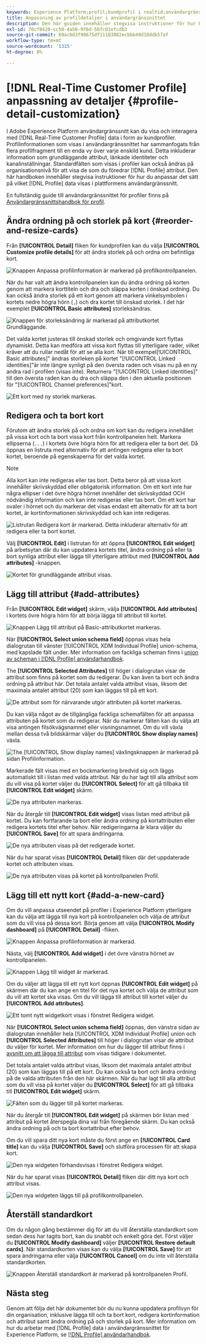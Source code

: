 ```yaml
---
keywords: Experience Platform;profil;kundprofil i realtid;användargränssnitt;gränssnitt;anpassning;profilinformation;information
title: Anpassning av profildetaljer i användargränssnittet
description: Den här guiden innehåller stegvisa instruktioner för hur kundprofildata i realtid visas i Adobe Experience Platform användargränssnitt.
exl-id: 76cf8420-cc50-4a56-9f6d-5bfc01efcdb3
source-git-commit: 69ac6d3f98675df11183082ecbbb49d18ddb57af
workflow-type: tm+mt
source-wordcount: '1315'
ht-degree: 0%

---
```


# [!DNL Real-Time Customer Profile] anpassning av detaljer {#profile-detail-customization}

I Adobe Experience Platform användargränssnitt kan du visa och interagera med [!DNL Real-Time Customer Profile] data i form av kundprofiler. Profilinformationen som visas i användargränssnittet har sammanfogats från flera profilfragment till en enda vy över varje enskild kund. Detta inkluderar information som grundläggande attribut, länkade identiteter och kanalinställningar. Standardfälten som visas i profiler kan också ändras på organisationsnivå för att visa de som du föredrar [!DNL Profile] attribut. Den här handboken innehåller stegvisa instruktioner för hur du anpassar det sätt på vilket [!DNL Profile] data visas i plattformens användargränssnitt.

En fullständig guide till användargränssnittet för profiler finns på [Användargränssnittshandbok för profil](user-guide.md).

## Ändra ordning på och storlek på kort {#reorder-and-resize-cards}

Från **[!UICONTROL Detail]** fliken för kundprofilen kan du välja **[!UICONTROL Customize profile details]** för att ändra storlek på och ordna om befintliga kort.

![Knappen Anpassa profilinformation är markerad på profilkontrollpanelen.](../images/profile-customization/customize-profile-details.png)

När du har valt att ändra kontrollpanelen kan du ändra ordning på korten genom att markera korttiteln och dra och släppa korten i önskad ordning. Du kan också ändra storlek på ett kort genom att markera vinkelsymbolen i kortets nedre högra hörn (`⌟`) och dra kortet till önskad storlek. I det här exemplet **[!UICONTROL Basic attributes]** storleksändras.

![Knappen för storleksändring är markerad på attributkortet Grundläggande.](../images/profile-customization/resize.png)

Det valda kortet justeras till önskad storlek och omgivande kort flyttas dynamiskt. Detta kan medföra att vissa kort flyttas till ytterligare rader, vilket kräver att du rullar nedåt för att se alla kort. När till exempel[!UICONTROL Basic attributes]&quot; ändras storleken på kortet &quot;[!UICONTROL Linked identities]&quot;är inte längre synligt på den översta raden och visas nu på en ny andra rad i profilen (visas inte). Returnera &quot;[!UICONTROL Linked identities]&quot; till den översta raden kan du dra och släppa den i den aktuella positionen för &quot;[!UICONTROL Channel preferences]&quot;kort.

![Ett kort med ny storlek markeras.](../images/profile-customization/resized.png)

## Redigera och ta bort kort

Förutom att ändra storlek på och ordna om kort kan du redigera innehållet på vissa kort och ta bort vissa kort från kontrollpanelen helt. Markera ellipserna (`...`) i kortets övre högra hörn för att redigera eller ta bort det. Då öppnas en listruta med alternativ för att antingen redigera eller ta bort kortet, beroende på egenskaperna för det valda kortet.

>[!NOTE]
>
>Alla kort kan inte redigeras eller tas bort. Detta beror på att vissa kort innehåller skrivskyddad eller obligatorisk information. Om ett kort inte har några ellipser i det övre högra hörnet innehåller det skrivskyddad OCH nödvändig information och kan inte redigeras eller tas bort. Om ett kort har ovaler i hörnet och du markerar det visas endast ett alternativ för att ta bort kortet, är kortinformationen skrivskyddad och kan inte redigeras.

![Listrutan Redigera kort är markerad. Detta inkluderar alternativ för att redigera eller ta bort kortet.](../images/profile-customization/edit-card.png)

Välj **[!UICONTROL Edit]** i listrutan för att öppna **[!UICONTROL Edit widget]** på arbetsytan där du kan uppdatera kortets titel, ändra ordning på eller ta bort synliga attribut eller lägga till ytterligare attribut med **[!UICONTROL Add attributes]** -knappen.

![Kortet för grundläggande attribut visas.](../images/profile-customization/basic-attributes.png)

## Lägg till attribut {#add-attributes}

Från **[!UICONTROL Edit widget]** skärm, välja **[!UICONTROL Add attributes]** i kortets övre högra hörn för att börja lägga till attribut till kortet.

![Knappen Lägg till attribut på Basic-attributkortet markeras.](../images/profile-customization/add-attributes.png)

När **[!UICONTROL Select union schema field]** öppnas visas hela dialogrutan till vänster [!UICONTROL XDM Individual Profile] union-schema, med kapslade fält under. Mer information om fackliga scheman finns i [union av scheman i [!DNL Profile] användarhandbok](user-guide.md#union-schema).

The **[!UICONTROL Selected Attributes]** till höger i dialogrutan visar de attribut som finns på kortet som du redigerar. Du kan även ta bort och ändra ordning på attribut här. Det totala antalet valda attribut visas, liksom det maximala antalet attribut (20) som kan läggas till på ett kort.

![De attribut som för närvarande utgör attributen på kortet markeras.](../images/profile-customization/select-before.png)

Du kan välja något av de tillgängliga fackliga schemafälten för att anpassa attributen på kortet som du redigerar. När du markerar fälten kan du välja att visa antingen filsökvägsnamnet eller visningsnamnet. Om du vill växla mellan dessa två bildskärmar väljer du **[!UICONTROL Show display names]** växla.

![The [!UICONTROL Show display names] växlingsknappen är markerad på sidan Profilinformation.](../images/profile-customization/show-display-names.png)

Markerade fält visas med en bockmarkering bredvid sig och läggs automatiskt till i listan med valda attribut. När du har lagt till alla attribut som du vill visa på kortet väljer du **[!UICONTROL Select]** för att gå tillbaka till **[!UICONTROL Edit widget]** skärm.

![De nya attributen markeras.](../images/profile-customization/select-after.png)

När du återgår till **[!UICONTROL Edit widget]** visas listan med attribut på kortet. Du kan fortfarande ta bort eller ändra ordning på kortattributen eller redigera kortets titel efter behov. När redigeringarna är klara väljer du **[!UICONTROL Save]** för att spara ändringarna.

![De nya attributen visas på det redigerade kortet.](../images/profile-customization/new-attributes.png)

När du har sparat visas **[!UICONTROL Detail]** fliken där det uppdaterade kortet och attributen visas.

![De nya attributen visas på kortet på kontrollpanelen Profil.](../images/profile-customization/added-attributes.png)

## Lägg till ett nytt kort {#add-a-new-card}

Om du vill anpassa utseendet på profiler i Experience Platform ytterligare kan du välja att lägga till nya kort på kontrollpanelen och välja de attribut som du vill visa på dessa kort. Börja genom att välja **[!UICONTROL Modify dashboard]** på **[!UICONTROL Detail]** -fliken.

![Knappen Anpassa profilinformation är markerad.](../images/profile-customization/customize-profile-details.png)

Nästa, välj **[!UICONTROL Add widget]** i det övre vänstra hörnet av kontrollpanelen.

![Knappen Lägg till widget är markerad.](../images/profile-customization/add-widget.png)

Om du väljer att lägga till ett nytt kort öppnas **[!UICONTROL Edit widget]** på skärmen där du kan ange en titel för det nya kortet och välja de attribut som du vill att kortet ska visas. Om du vill lägga till attribut till kortet väljer du **[!UICONTROL Add attributes]**.

![Ett tomt nytt widgetkort visas i fönstret Redigera widget.](../images/profile-customization/edit-widget.png)

När **[!UICONTROL Select union schema field]** öppnas, den vänstra sidan av dialogrutan innehåller hela [!UICONTROL XDM Individual Profile] union och **[!UICONTROL Selected Attributes]** till höger i dialogrutan visar de attribut du väljer för kortet. Mer information om hur du lägger till attribut finns i [avsnitt om att lägga till attribut](#add-attributes) som visas tidigare i dokumentet.

Det totala antalet valda attribut visas, liksom det maximala antalet attribut (20) som kan läggas till på ett kort. Du kan också ta bort och ändra ordning på de valda attributen från den här skärmen. När du har lagt till alla attribut som du vill visa på kortet väljer du **[!UICONTROL Select]** för att gå tillbaka till **[!UICONTROL Edit widget]** skärm.

![Fälten som du lägger till på kortet markeras.](../images/profile-customization/add-widget-attributes.png)

När du återgår till **[!UICONTROL Edit widget]** på skärmen bör listan med attribut på kortet återspegla dina val från föregående skärm. Du kan också ändra ordning på och ta bort kortattribut efter behov.

Om du vill spara ditt nya kort måste du först ange en **[!UICONTROL Card title]** kan du välja **[!UICONTROL Save]** och slutföra processen för att skapa kort.

![Den nya widgeten förhandsvisas i fönstret Redigera widget.](../images/profile-customization/new-widget.png)

När du har sparat visas **[!UICONTROL Detail]** fliken där ditt nya kort och attribut visas.

![Den nya widgeten läggs till på profilkontrollpanelen.](../images/profile-customization/added-widget.png)

## Återställ standardkort

Om du någon gång bestämmer dig för att du vill återställa standardkort som sedan dess har tagits bort, kan du snabbt och enkelt göra det. Först väljer du **[!UICONTROL Modify dashboard]** väljer **[!UICONTROL Restore default cards]**. När standardkorten visas kan du välja **[!UICONTROL Save]** för att spara ändringarna eller välja **[!UICONTROL Cancel]** om du inte vill återställa standardkorten.

![Knappen Återställ standardkort är markerad på kontrollpanelen Profil.](../images/profile-customization/restore-default.png)

## Nästa steg

Genom att följa det här dokumentet bör du nu kunna uppdatera profilvyn för din organisation, inklusive lägga till och ta bort kort, redigera kortinformation och attribut samt ändra ordning på och storlek på kort. Mer information om hur du arbetar med [!DNL Profile] data i användargränssnittet för Experience Platform, se [[!DNL Profile] användarhandbok](user-guide.md).
